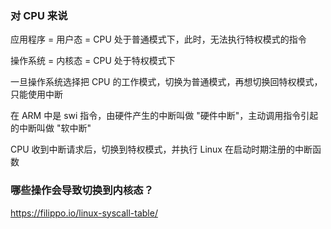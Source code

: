 

### 对 CPU 来说

应用程序 = 用户态 = CPU 处于普通模式下，此时，无法执行特权模式的指令

操作系统 = 内核态 = CPU 处于特权模式下

一旦操作系统选择把 CPU 的工作模式，切换为普通模式，再想切换回特权模式，只能使用中断

在 ARM 中是 swi 指令，由硬件产生的中断叫做 "硬件中断"，主动调用指令引起的中断叫做 "软中断"

CPU 收到中断请求后，切换到特权模式，并执行 Linux 在启动时期注册的中断函数

### 哪些操作会导致切换到内核态？

https://filippo.io/linux-syscall-table/